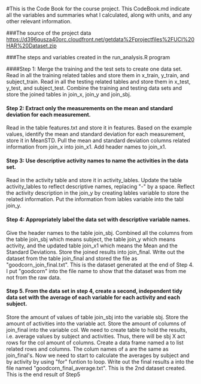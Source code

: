 #This is the Code Book for the course project.
This CodeBook.md indicate all the variables and summaries what I calculated, along with units, and any other relevant information.

###The source of the project data
https://d396qusza40orc.cloudfront.net/getdata%2Fprojectfiles%2FUCI%20HAR%20Dataset.zip 

###The steps and variables created in the run_analysis.R program

####Step 1: Merge the training and the test sets to create one data set.
Read in all the training related tables and store them in x_train, y_train, and subject_train.
Read in all the testing related tables and store them in x_test, y_test, and subject_test.
Combine the training and testing data sets and store the joined tables in join_x, join_y and join_sbj.

#### Step 2: Extract only the measurements on the mean and standard deviation for each measurement.
Read in the table features.txt and store it in features.
Based on the example values, identify the mean and standard deviation for each measurement, store it in MeanSTD.
Pull the mean and standard deviation columns related information from join_x into join_x1.
Add header names to join_x1.

#### Step 3: Use descriptive activity names to name the activities in the data set.
Read in the activity table and store it in activity_lables.
Update the table activity_lables to reflect descriptive names, replacing "-" by a space.
Reflect the activity description in the join_y by creating lables variable to store the related information.
Put the information from lables variable into the tabl join_y.

#### Step 4: Appropriately label the data set with descriptive variable names.
Give the header names to the table join_sbj.
Combined all the columns from the table join_sbj which means subject, the table join_y which means activity, and the updated table join_x1 which means the Mean and the Standard Deviations. Store the joined results into join_final.
Write out the dataset from the table join_final and stored the file as "goodcorn_join_final.txt". This is the dataset generated at the end of Step 4.
I put "goodcorn" into the file name to show that the dataset was from me not from the raw data. 

#### Step 5. From the data set in step 4, create a second, independent tidy data set with the average of each variable for each activity and each subject.
Store the amount of values of table join_sbj into the variable sbj. 
Store the amount of activities into the variable act.
Store the amount of columns of join_final into the variable col.
We need to create table to hold the results, i.e. average values by subject and activities. Thus, there will be sbj X act rows for the col amount of columns. 
Create a data frame named a to list related rows and columns. 
The colum names of a are the same as join_final's.
Now we need to start to calculate the averages by subject and by activity by using "for" funtion to loop. 
Write out the final results a into the file named "goodcorn_final_average.txt". This is the 2nd dataset created. This is the end result of Step5
